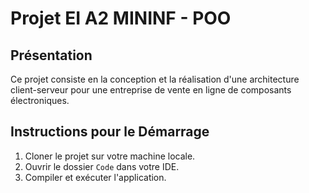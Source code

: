 # Projet EI A2 MININF - POO

## Présentation
Ce projet consiste en la conception et la réalisation d'une architecture client-serveur pour une entreprise de vente en ligne de composants électroniques.

## Instructions pour le Démarrage
1. Cloner le projet sur votre machine locale.
2. Ouvrir le dossier `Code` dans votre IDE.
3. Compiler et exécuter l'application.
